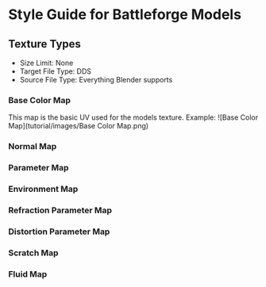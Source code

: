 # Style Guide for Battleforge Models #

## Texture Types ##
- Size Limit: None
- Target File Type: DDS
- Source File Type: Everything Blender supports
### Base Color Map ###
This map is the basic UV used for the models texture.
Example:
![Base Color Map](tutorial/images/Base Color Map.png)
### Normal Map ###
### Parameter Map
### Environment Map ###
### Refraction Parameter Map ###
### Distortion Parameter Map ###
### Scratch Map ###
### Fluid Map ###

